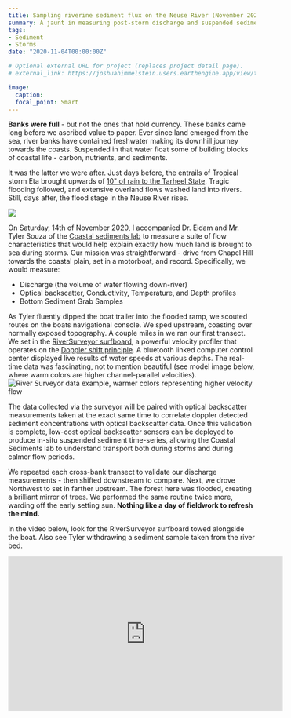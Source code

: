 ```yaml
---
title: Sampling riverine sediment flux on the Neuse River (November 2020)
summary: A jaunt in measuring post-storm discharge and suspended sediments. 
tags:
- Sediment
- Storms
date: "2020-11-04T00:00:00Z"

# Optional external URL for project (replaces project detail page).
# external_link: https://joshuahimmelstein.users.earthengine.app/view/the-island

image:
  caption:
  focal_point: Smart
---
```



**Banks were full** - but not the ones that hold currency. These banks came long before we ascribed value to paper. Ever since land emerged from the sea, river banks have contained freshwater making its downhill journey towards the coasts. Suspended in that water float some of building blocks of coastal life - carbon, nutrients, and sediments.  

It was the latter we were after. Just days before, the entrails of Tropical storm Eta brought upwards of [10" of rain to the Tarheel State](https://thehill.com/changing-america/resilience/natural-disasters/525850-eta-flash-floods-turn-deadly-in-north-carolina#:~:text=At%20least%20seven%20are%20dead%20and%20three%20are%20missing.&text=Some%20areas%20of%20the%20Tarheel,two%20adults%20are%20still%20missing). Tragic flooding followed, and extensive overland flows washed land into rivers. Still, days after, the flood stage in the Neuse River rises.  

![](https://water.weather.gov/resources/hydrographs/kinn7_hg.png)  

On Saturday, 14th of November 2020, I accompanied Dr. Eidam and Mr. Tyler Souza of the [Coastal sediments lab](http://sed.web.unc.edu/people/) to measure a suite of flow characteristics that would help explain exactly how much land is brought to sea during storms. Our mission was straightforward - drive from Chapel Hill towards the coastal plain, set in a motorboat, and record. Specifically, we would measure:
- Discharge (the volume of water flowing down-river)
- Optical backscatter, Conductivity, Temperature, and Depth profiles
- Bottom Sediment Grab Samples  

As Tyler fluently dipped the boat trailer into the flooded ramp, we scouted routes on the boats navigational console. We sped upstream, coasting over normally exposed topography. A couple miles in we ran our first transect. We set in the [RiverSurveyor surfboard](https://www.sontek.com/riversurveyor-s5-m9), a powerful velocity profiler that operates on the [Doppler shift principle](https://en.wikipedia.org/wiki/Doppler_effect). A bluetooth linked computer control center displayed live results of water speeds at various depths. The real-time data was fascinating, not to mention beautiful (see model image below, where warm colors are higher channel-parallel velocities).  
![River Surveyor data example, warmer colors representing higher velocity flow](https://lh3.googleusercontent.com/proxy/bdZFBMSDVCRuAzEaaFNFI0Iez5KM-wSVxYIafNpF3ZOTeoinL4vUUj2B3FLt_9U84jfqExlsliDCaHOVBmP-c_kS5elLjKTwgN81rnCLRgEbahY3ekLoDFIzb4od2UllAOmlRPD5D0nJvhzXVOYQy1OL8Z1r)  

The data collected via the surveyor will be paired with optical backscatter measurements taken at the exact same time to correlate doppler detected sediment concentrations with optical backscatter data. Once this validation is complete, low-cost optical backscatter sensors can be deployed to produce in-situ suspended sediment time-series, allowing the Coastal Sediments lab to understand transport both during storms and during calmer flow periods.

We repeated each cross-bank transect to validate our discharge measurements - then shifted downstream to compare. Next, we drove Northwest to set in farther upstream. The forest here was flooded, creating a brilliant mirror of trees. We performed the same routine twice more, warding off the early setting sun. **Nothing like a day of fieldwork to refresh the mind.**

In the video below, look for the RiverSurveyor surfboard towed alongside the boat. Also see Tyler withdrawing a sediment sample taken from the river bed. 
<iframe width="560" height="315" src="https://www.youtube-nocookie.com/embed/5qeXf_Xubxs" frameborder="0" allow="accelerometer; autoplay; clipboard-write; encrypted-media; gyroscope; picture-in-picture" allowfullscreen></iframe>


